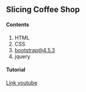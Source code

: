 ## Slicing Coffee Shop

#### Contents

1. HTML
2. CSS
3. bootstrap@4.5.3
4. jquery

#### Tutorial

[Link youtube](https://www.youtube.com/playlist?list=PL0z4dOSIbQ_w8sVNgO_ZvM4ihA-MjwJhy)
